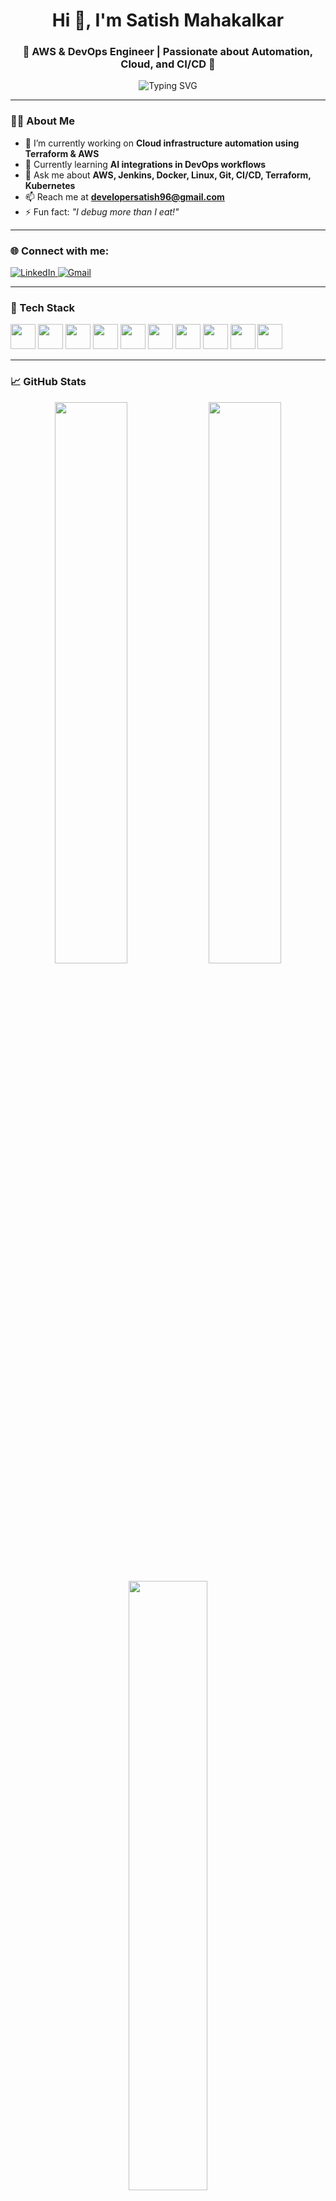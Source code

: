 <h1 align="center">Hi 👋, I'm Satish Mahakalkar</h1>
<h3 align="center">🚀 AWS & DevOps Engineer | Passionate about Automation, Cloud, and CI/CD 🚀</h3>

<p align="center">
  <img src="https://readme-typing-svg.herokuapp.com?font=Fira+Code&weight=500&pause=1000&center=true&vCenter=true&width=435&lines=DevOps+Engineer;AWS+Certified;Python+%7C+Bash+%7C+Linux;Terraform+%7C+Docker+%7C+Kubernetes;Cloud+Automation+%7C+CI%2FCD+Pipelines" alt="Typing SVG" />
</p>

---

### 👨‍💻 About Me
- 🔭 I’m currently working on **Cloud infrastructure automation using Terraform & AWS**
- 🌱 Currently learning **AI integrations in DevOps workflows**
- 💬 Ask me about **AWS, Jenkins, Docker, Linux, Git, CI/CD, Terraform, Kubernetes**
- 📫 Reach me at **developersatish96@gmail.com**
- ⚡ Fun fact: *"I debug more than I eat!"*

---

### 🌐 Connect with me:
<p align="left">
  <a href="https://www.linkedin.com/in/devopssatish/" target="_blank">
    <img src="https://img.shields.io/badge/LinkedIn-blue?style=for-the-badge&logo=linkedin" alt="LinkedIn" />
  </a>
  <a href="mailto:developersatish96@gmail.com" target="_blank">
    <img src="https://img.shields.io/badge/Gmail-red?style=for-the-badge&logo=gmail&logoColor=white" alt="Gmail" />
  </a>
</p>

---

### 🧰 Tech Stack
<p align="left">
  <img src="https://cdn.jsdelivr.net/gh/devicons/devicon/icons/aws/aws-original.svg" width="40" height="40"/>
  <img src="https://cdn.jsdelivr.net/gh/devicons/devicon/icons/linux/linux-original.svg" width="40" height="40"/>
  <img src="https://cdn.jsdelivr.net/gh/devicons/devicon/icons/bash/bash-original.svg" width="40" height="40"/>
  <img src="https://cdn.jsdelivr.net/gh/devicons/devicon/icons/docker/docker-original.svg" width="40" height="40"/>
  <img src="https://cdn.jsdelivr.net/gh/devicons/devicon/icons/kubernetes/kubernetes-plain.svg" width="40" height="40"/>
  <img src="https://cdn.jsdelivr.net/gh/devicons/devicon/icons/terraform/terraform-original.svg" width="40" height="40"/>
  <img src="https://cdn.jsdelivr.net/gh/devicons/devicon/icons/git/git-original.svg" width="40" height="40"/>
  <img src="https://cdn.jsdelivr.net/gh/devicons/devicon/icons/jenkins/jenkins-original.svg" width="40" height="40"/>
  <img src="https://cdn.jsdelivr.net/gh/devicons/devicon/icons/python/python-original.svg" width="40" height="40"/>
  <img src="https://cdn.jsdelivr.net/gh/devicons/devicon/icons/mysql/mysql-original-wordmark.svg" width="40" height="40"/>
</p>

---

### 📈 GitHub Stats
<p align="center">
  <img src="https://github-readme-stats.vercel.app/api?username=satishmahakalkar&show_icons=true&theme=github_dark&hide_border=true" width="48%" />
  <img src="https://github-readme-streak-stats.herokuapp.com?user=satishmahakalkar&theme=github-dark&hide_border=true" width="48%" />
</p>

<p align="center">
  <img src="https://github-readme-stats.vercel.app/api/top-langs/?username=satishmahakalkar&layout=compact&theme=github_dark&hide_border=true" width="50%" />
</p>

---

### 🧠 Fun Projects
- 📦 GitHub Actions CI/CD Pipelines  
- ☁️ Serverless deployments with AWS Lambda  
- 🛠️ Dockerized Microservices  
- 🔐 IAM Role Automation Scripts  
- 📊 Monitoring setup with Prometheus + Grafana  

---

### 🙌 Support & Collaboration
If you liked my profile, feel free to star ⭐ my repositories and connect on LinkedIn.

